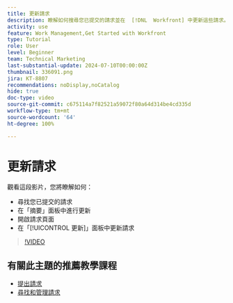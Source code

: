 ```yaml
---
title: 更新請求
description: 瞭解如何搜尋您已提交的請求並在  [!DNL  Workfront] 中更新這些請求。
activity: use
feature: Work Management,Get Started with Workfront
type: Tutorial
role: User
level: Beginner
team: Technical Marketing
last-substantial-update: 2024-07-10T00:00:00Z
thumbnail: 336091.png
jira: KT-8807
recommendations: noDisplay,noCatalog
hide: true
doc-type: video
source-git-commit: c675114a7f82521a59072f80a64d314be4cd335d
workflow-type: tm+mt
source-wordcount: '64'
ht-degree: 100%

---
```


# 更新請求

觀看這段影片，您將瞭解如何：

* 尋找您已提交的請求
* 在「摘要」面板中進行更新
* 開啟請求頁面
* 在「[!UICONTROL 更新]」面板中更新請求

>[!VIDEO](https://video.tv.adobe.com/v/336091/?quality=12&learn=on)

## 有關此主題的推薦教學課程

* [提出請求](/help/manage-work/issues-requests/make-a-request.md)
* [尋找和管理請求](/help/manage-work/issues-requests/find-requests.md)
